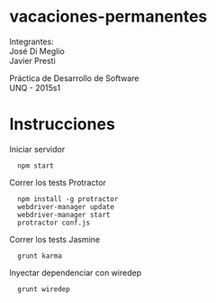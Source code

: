 # vacaciones-permanentes

Integrantes: <br />
José Di Meglio <br />
Javier Presti

Práctica de Desarrollo de Software <br />
UNQ - 2015s1

# Instrucciones

Iniciar servidor

      npm start

Correr los tests Protractor

      npm install -g protractor
      webdriver-manager update
      webdriver-manager start
      protractor conf.js

Correr los tests Jasmine

      grunt karma
	  
Inyectar dependenciar con wiredep

      grunt wiredep